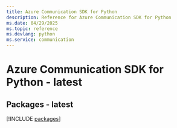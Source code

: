 ```yaml
---
title: Azure Communication SDK for Python
description: Reference for Azure Communication SDK for Python
ms.date: 04/29/2025
ms.topic: reference
ms.devlang: python
ms.service: communication
---
```

# Azure Communication SDK for Python - latest
## Packages - latest
[!INCLUDE [packages](communication-index.md)]